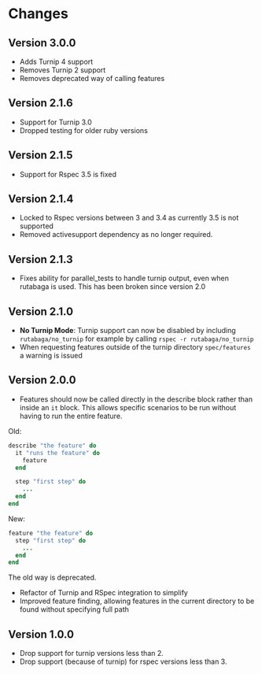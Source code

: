 # Changes

## Version 3.0.0

- Adds Turnip 4 support
- Removes Turnip 2 support
- Removes deprecated way of calling features

## Version 2.1.6

- Support for Turnip 3.0
- Dropped testing for older ruby versions

## Version 2.1.5

- Support for Rspec 3.5 is fixed

## Version 2.1.4

- Locked to Rspec versions between 3 and 3.4 as currently 3.5 is not supported
- Removed activesupport dependency as no longer required.

## Version 2.1.3

- Fixes ability for parallel_tests to handle turnip output, even when rutabaga is used. This has been broken since version 2.0

## Version 2.1.0

- **No Turnip Mode**: Turnip support can now be disabled by including `rutabaga/no_turnip` for example
  by calling `rspec -r rutabaga/no_turnip`
- When requesting features outside of the turnip directory `spec/features` a warning is issued

## Version 2.0.0

- Features should now be called directly in the describe block rather than inside an `it` block. This allows specific scenarios to be run without having to run the entire feature.

Old:

```ruby
describe "the feature" do
  it "runs the feature" do
    feature
  end

  step "first step" do
    ...
  end
end
```

New:

```ruby
feature "the feature" do
  step "first step" do
    ...
  end
end
```

The old way is deprecated.
- Refactor of Turnip and RSpec integration to simplify
- Improved feature finding, allowing features in the current directory to be found without specifying full path

## Version 1.0.0

- Drop support for turnip versions less than 2.
- Drop support (because of turnip) for rspec versions less than 3.
